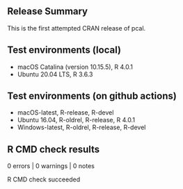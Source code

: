 
## Release Summary

This is the first attempted CRAN release of pcal.

## Test environments (local)

* macOS Catalina (version 10.15.5), R 4.0.1
* Ubuntu 20.04 LTS, R 3.6.3

## Test environments (on github actions)

* macOS-latest, R-release, R-devel
* Ubuntu 16.04, R-oldrel, R-release, R 4.0.1
* Windows-latest, R-oldrel, R-release, R-devel  

## R CMD check results

0 errors | 0 warnings | 0 notes

R CMD check succeeded

